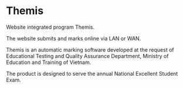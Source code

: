 # Themis
Website integrated program Themis.

The website submits and marks online via LAN or WAN.

Themis is an automatic marking software developed at the request of Educational Testing and Quality Assurance Department, Ministry of Education and Training of Vietnam.

The product is designed to serve the annual National Excellent Student Exam.
